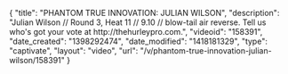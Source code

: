 {
    "title": "PHANTOM TRUE INNOVATION: JULIAN WILSON",
    "description": "Julian Wilson \/\/ Round 3, Heat 11 \/\/ 9.10 \/\/ blow-tail air reverse. Tell us who's got your vote at http:\/\/thehurleypro.com.",
    "videoid": "158391",
    "date_created": "1398292474",
    "date_modified": "1418181329",
    "type": "captivate",
    "layout": "video",
    "url": "\/v\/phantom-true-innovation-julian-wilson\/158391"
}